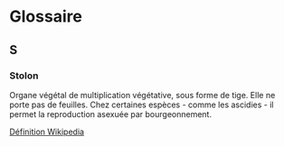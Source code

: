 # Glossaire

## S

### Stolon

Organe végétal de multiplication végétative, sous forme de tige. Elle ne porte pas de feuilles.
Chez certaines espèces - comme les ascidies - il permet la reproduction asexuée par bourgeonnement.

[Définition Wikipedia](https://fr.wikipedia.org/wiki/Stolon_(organe))